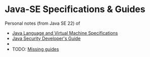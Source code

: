 # Java-SE Specifications & Guides
Personal notes (from Java SE 22) of 
* [Java Language and Virtual Machine Specifications](https://docs.oracle.com/javase/specs/index.html)
* [Java Security Developer's Guide](https://docs.oracle.com/en/java/javase/22/security/index.html)
* 
* TODO: [Missing guides](https://docs.oracle.com/en/java/javase/23/index.html)